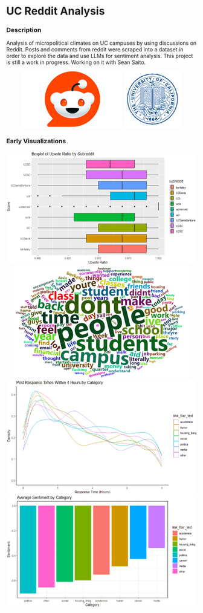 # UC Reddit Analysis
### Description
Analysis of micropolitical climates on UC campuses by using discussions on Reddit. Posts and comments from reddit were scraped into a dataset in order to explore the data and use LLMs for sentiment analysis. This project is still a work in progress. Working on it with Sean Saito.


<div align="center">
  <img src="pics/reddit.png" height="150">
  <img src="pics/UC.png" height="150">
</div>

### Early Visualizations
<div align="center">
  <img src="pics/uc_upvote_ratio.png" height="300">
  <img src="pics/allUCwordcloud.png" height="300">
  <img src="pics/categorypostresponse.png" height="300">
  <img src="pics/categorysentiment.png" height="300">
</div>
